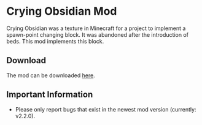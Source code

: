 # Crying Obsidian Mod

Crying Obsidian was a texture in Minecraft for a project to implement a spawn-point changing block. It was abandoned after the introduction of beds. This mod implements this block.

## Download

The mod can be downloaded [here](https://github.com/ErrorCraftLP/Crying-Obsidian-Mod/releases).

## Important Information

* Please only report bugs that exist in the newest mod version (currently: v2.2.0).
